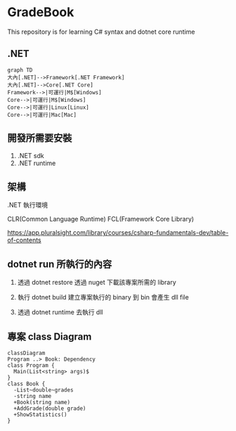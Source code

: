 # GradeBook

This repository is for learning C# syntax and dotnet core runtime

## .NET

```mermaid
graph TD
大內[.NET]-->Framework[.NET Framework]
大內[.NET]-->Core[.NET Core]
Framework-->|可運行|M$[Windows]
Core-->|可運行|M$[Windows]
Core-->|可運行|Linux[Linux]
Core-->|可運行|Mac[Mac]
```

## 開發所需要安裝

1. .NET sdk
2. .NET runtime

## 架構

.NET 執行環境

CLR(Common Language Runtime)
FCL(Framework Core Library)

https://app.pluralsight.com/library/courses/csharp-fundamentals-dev/table-of-contents

## dotnet run 所執行的內容

1. 透過 dotnet restore 透過 nuget 下載該專案所需的 library

2. 執行 dotnet build 建立專案執行的 binary 到 bin 會產生 dll file

3. 透過 dotnet runtime 去執行 dll 


## 專案 class Diagram

```mermaid
classDiagram
Program ..> Book: Dependency
class Program {
  Main(List<string> args)$
}
class Book {
  -List~double~grades
  -string name
  +Book(string name)
  +AddGrade(double grade)
  +ShowStatistics()
}
```
